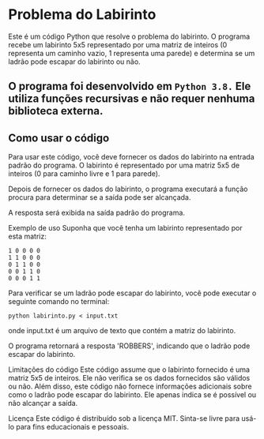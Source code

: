 # Problema do Labirinto

Este é um código Python que resolve o problema do labirinto. O programa recebe um labirinto 5x5 representado por uma matriz de inteiros (0 representa um caminho vazio, 1 representa uma parede) e determina se um ladrão pode escapar do labirinto ou não.

## O programa foi desenvolvido em `Python 3.8.` Ele utiliza funções recursivas e não requer nenhuma biblioteca externa.

## Como usar o código
Para usar este código, você deve fornecer os dados do labirinto na entrada padrão do programa.
O labirinto é representado por uma matriz 5x5 de inteiros (0 para caminho livre e 1 para parede).

Depois de fornecer os dados do labirinto, o programa executará a função procura para determinar se a saída pode ser alcançada.

A resposta será exibida na saída padrão do programa.

Exemplo de uso
Suponha que você tenha um labirinto representado por esta matriz:

```Copy code
1 0 0 0 0
1 1 0 0 0
0 1 1 0 0
0 0 1 1 0
0 0 0 1 1
```
Para verificar se um ladrão pode escapar do labirinto, você pode executar o seguinte comando no terminal:


```Copy code
python labirinto.py < input.txt
```

onde input.txt é um arquivo de texto que contém a matriz do labirinto.

O programa retornará a resposta 'ROBBERS', indicando que o ladrão pode escapar do labirinto.

Limitações do código
Este código assume que o labirinto fornecido é uma matriz 5x5 de inteiros. Ele não verifica se os dados fornecidos são válidos ou não. Além disso, este código não fornece informações adicionais sobre como o ladrão pode escapar do labirinto. Ele apenas indica se é possível ou não alcançar a saída.

Licença
Este código é distribuído sob a licença MIT. Sinta-se livre para usá-lo para fins educacionais e pessoais.
